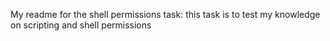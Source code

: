 My readme for the shell permissions task:
this task is to test my knowledge on scripting and shell permissions
